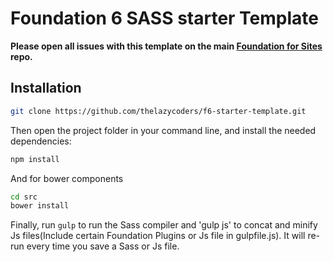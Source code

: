 # Foundation 6 SASS starter Template

**Please open all issues with this template on the main [Foundation for Sites](https://github.com/thelazycoders/f6-starter-template/issues) repo.**

## Installation

```bash
git clone https://github.com/thelazycoders/f6-starter-template.git
```

Then open the project folder in your command line, and install the needed dependencies:

```bash
npm install
```
And for bower components

```bash
cd src
bower install
```

Finally, run `gulp` to run the Sass compiler and 'gulp js' to concat and minify Js files(Include certain Foundation Plugins or Js file in gulpfile.js). It will re-run every time you save a Sass or Js file.